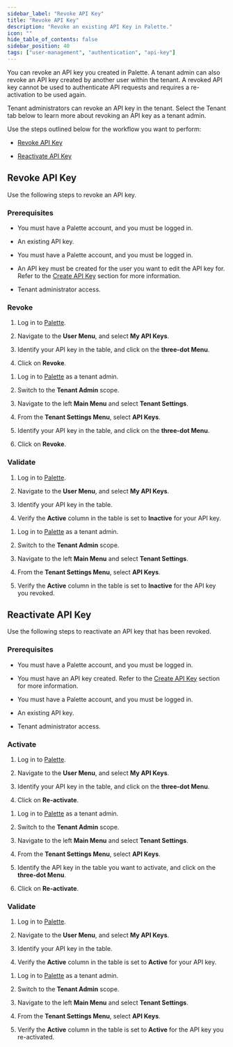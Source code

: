 ```yaml
---
sidebar_label: "Revoke API Key"
title: "Revoke API Key"
description: "Revoke an existing API Key in Palette."
icon: ""
hide_table_of_contents: false
sidebar_position: 40
tags: ["user-management", "authentication", "api-key"]
---
```


You can revoke an API key you created in Palette. A tenant admin can also revoke an API key created by another user within the tenant. A revoked API key cannot be used to authenticate API requests and requires a re-activation to be used again.


Tenant administrators can revoke an API key in the tenant. Select the Tenant tab below to learn more about revoking an API key as a tenant admin.


Use the steps outlined below for the workflow you want to perform:

- [Revoke API Key](#revoke-api-key)

- [Reactivate API Key](#reactivate-api-key)



## Revoke API Key

Use the following steps to revoke an API key.


### Prerequisites

<Tabs groupId="scope">
<TabItem label="User" value="user">


  * You must have a Palette account, and you must be logged in.

  * An existing API key.

</TabItem>
<TabItem label="Tenant" value="tenant">

  * You must have a Palette account, and you must be logged in.

  * An API key must be created for the user you want to edit the API key for. Refer to the [Create API Key](create-api-key.md) section for more information.

  * Tenant administrator access.

</TabItem>
</Tabs>

### Revoke

<Tabs groupId="scope">
<TabItem label="User" value="user">

1. Log in to [Palette](https://console.spectrocloud.com).


2. Navigate to the **User Menu**, and select **My API Keys**.


3. Identify your API key in the table, and click on the **three-dot Menu**.


4. Click on **Revoke**.

</TabItem>
<TabItem label="Tenant" value="tenant">

1. Log in to [Palette](https://console.spectrocloud.com) as a tenant admin.

2. Switch to the **Tenant Admin** scope.


3. Navigate to the left **Main Menu** and select **Tenant Settings**.


4. From the **Tenant Settings Menu**, select **API Keys**.


5. Identify your API key in the table, and click on the **three-dot Menu**.


6. Click on **Revoke**.


</TabItem>
</Tabs>

### Validate


<Tabs groupId="scope">
<TabItem label="User" value="user">

1. Log in to [Palette](https://console.spectrocloud.com).


2. Navigate to the **User Menu**, and select **My API Keys**.


3. Identify your API key in the table.


4. Verify the **Active** column in the table is set to **Inactive** for your API key.


</TabItem>
<TabItem label="Tenant" value="tenant">

1. Log in to [Palette](https://console.spectrocloud.com) as a tenant admin.


2. Switch to the **Tenant Admin** scope.


3. Navigate to the left **Main Menu** and select **Tenant Settings**.


4. From the **Tenant Settings Menu**, select **API Keys**.


5. Verify the **Active** column in the table is set to **Inactive** for the API key you revoked.


</TabItem>
</Tabs>


## Reactivate API Key

Use the following steps to reactivate an API key that has been revoked.

### Prerequisites


<Tabs groupId="scope">
<TabItem label="User" value="user">

  * You must have a Palette account, and you must be logged in.

  * You must have an API key created. Refer to the [Create API Key](create-api-key.md) section for more information.

</TabItem>
<TabItem label="Tenant" value="tenant">

  * You must have a Palette account, and you must be logged in.

  * An existing API key.

  * Tenant administrator access.

</TabItem>
</Tabs>

### Activate

<Tabs groupId="scope">
<TabItem label="User" value="user">

1. Log in to [Palette](https://console.spectrocloud.com).


2. Navigate to the **User Menu**, and select **My API Keys**.


3. Identify your API key in the table, and click on the **three-dot Menu**.


4. Click on **Re-activate**.


</TabItem>
<TabItem label="Tenant" value="tenant">

1. Log in to [Palette](https://console.spectrocloud.com) as a tenant admin.


2. Switch to the **Tenant Admin** scope.


3. Navigate to the left **Main Menu** and select **Tenant Settings**.


4. From the **Tenant Settings Menu**, select **API Keys**.


5. Identify the API key in the table you want to activate, and click on the **three-dot Menu**.


6. Click on **Re-activate**.

</TabItem>
</Tabs>

### Validate

<Tabs groupId="scope">
<TabItem label="User" value="user">

1. Log in to [Palette](https://console.spectrocloud.com).


2. Navigate to the **User Menu**, and select **My API Keys**.


3. Identify your API key in the table.


4. Verify the **Active** column in the table is set to **Active** for your API key.

</TabItem>
<TabItem label="Tenant" value="tenant">

1. Log in to [Palette](https://console.spectrocloud.com) as a tenant admin.


2. Switch to the **Tenant Admin** scope.


3. Navigate to the left **Main Menu** and select **Tenant Settings**.


4. From the **Tenant Settings Menu**, select **API Keys**.


5. Verify the **Active** column in the table is set to **Active** for the API key you re-activated.

</TabItem>
</Tabs>
